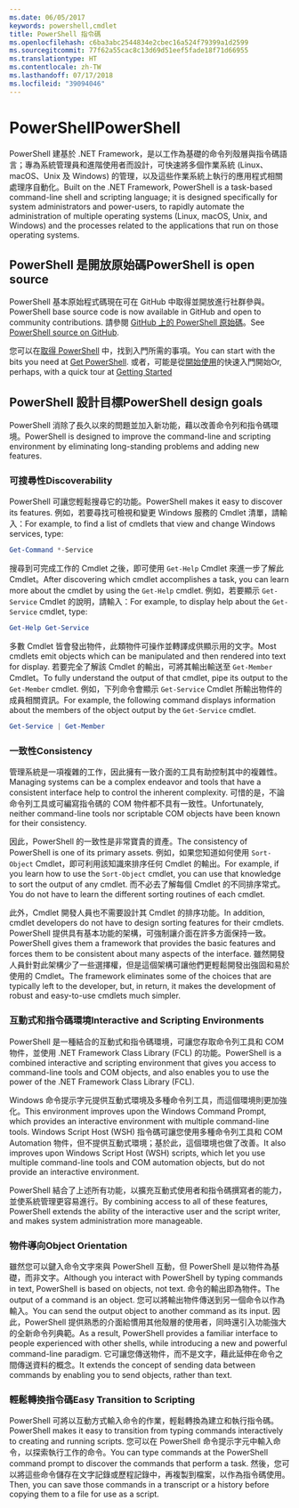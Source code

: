 ```yaml
---
ms.date: 06/05/2017
keywords: powershell,cmdlet
title: PowerShell 指令碼
ms.openlocfilehash: c6ba3abc2544834e2cbec16a524f79399a1d2599
ms.sourcegitcommit: 77f62a55cac8c13d69d51eef5fade18f71d66955
ms.translationtype: HT
ms.contentlocale: zh-TW
ms.lasthandoff: 07/17/2018
ms.locfileid: "39094046"
---
```

# <a name="powershell"></a><span data-ttu-id="7c496-103">PowerShell</span><span class="sxs-lookup"><span data-stu-id="7c496-103">PowerShell</span></span>

<span data-ttu-id="7c496-104">PowerShell 建基於 .NET Framework，是以工作為基礎的命令列殼層與指令碼語言；專為系統管理員和進階使用者而設計，可快速將多個作業系統 (Linux、macOS、Unix 及 Windows) 的管理，以及這些作業系統上執行的應用程式相關處理序自動化。</span><span class="sxs-lookup"><span data-stu-id="7c496-104">Built on the .NET Framework, PowerShell is a task-based command-line shell and scripting language; it is designed specifically for system administrators and power-users, to rapidly automate the administration of multiple operating systems (Linux, macOS, Unix, and Windows) and the processes related to the applications that run on those operating systems.</span></span>

## <a name="powershell-is-open-source"></a><span data-ttu-id="7c496-105">PowerShell 是開放原始碼</span><span class="sxs-lookup"><span data-stu-id="7c496-105">PowerShell is open source</span></span>

<span data-ttu-id="7c496-106">PowerShell 基本原始程式碼現在可在 GitHub 中取得並開放進行社群參與。</span><span class="sxs-lookup"><span data-stu-id="7c496-106">PowerShell base source code is now available in GitHub and open to community contributions.</span></span>
<span data-ttu-id="7c496-107">請參閱 [GitHub 上的 PowerShell 原始碼](https://github.com/powershell/powershell)。</span><span class="sxs-lookup"><span data-stu-id="7c496-107">See [PowerShell source on GitHub](https://github.com/powershell/powershell).</span></span>

<span data-ttu-id="7c496-108">您可以在[取得 PowerShell](https://github.com/PowerShell/PowerShell#get-powershell) 中，找到入門所需的事項。</span><span class="sxs-lookup"><span data-stu-id="7c496-108">You can start with the bits you need at [Get PowerShell](https://github.com/PowerShell/PowerShell#get-powershell).</span></span>
<span data-ttu-id="7c496-109">或者，可能是從[開始使用](https://github.com/PowerShell/PowerShell/blob/master/docs/learning-powershell)的快速入門開始</span><span class="sxs-lookup"><span data-stu-id="7c496-109">Or, perhaps, with a quick tour at [Getting Started](https://github.com/PowerShell/PowerShell/blob/master/docs/learning-powershell)</span></span>

## <a name="powershell-design-goals"></a><span data-ttu-id="7c496-110">PowerShell 設計目標</span><span class="sxs-lookup"><span data-stu-id="7c496-110">PowerShell design goals</span></span>
<span data-ttu-id="7c496-111">PowerShell 消除了長久以來的問題並加入新功能，藉以改善命令列和指令碼環境。</span><span class="sxs-lookup"><span data-stu-id="7c496-111">PowerShell is designed to improve the command-line and scripting environment by eliminating long-standing problems and adding new features.</span></span>

### <a name="discoverability"></a><span data-ttu-id="7c496-112">可搜尋性</span><span class="sxs-lookup"><span data-stu-id="7c496-112">Discoverability</span></span>
<span data-ttu-id="7c496-113">PowerShell 可讓您輕鬆搜尋它的功能。</span><span class="sxs-lookup"><span data-stu-id="7c496-113">PowerShell makes it easy to discover its features.</span></span> <span data-ttu-id="7c496-114">例如，若要尋找可檢視和變更 Windows 服務的 Cmdlet 清單，請輸入：</span><span class="sxs-lookup"><span data-stu-id="7c496-114">For example, to find a list of cmdlets that view and change Windows services, type:</span></span>

```powershell
Get-Command *-Service
```

<span data-ttu-id="7c496-115">搜尋到可完成工作的 Cmdlet 之後，即可使用 `Get-Help` Cmdlet 來進一步了解此 Cmdlet。</span><span class="sxs-lookup"><span data-stu-id="7c496-115">After discovering which cmdlet accomplishes a task, you can learn more about the cmdlet by using the `Get-Help` cmdlet.</span></span>
<span data-ttu-id="7c496-116">例如，若要顯示 `Get-Service` Cmdlet 的說明，請輸入：</span><span class="sxs-lookup"><span data-stu-id="7c496-116">For example, to display help about the `Get-Service` cmdlet, type:</span></span>

```powershell
Get-Help Get-Service
```
<span data-ttu-id="7c496-117">多數 Cmdlet 皆會發出物件，此類物件可操作並轉譯成供顯示用的文字。</span><span class="sxs-lookup"><span data-stu-id="7c496-117">Most cmdlets emit objects which can be manipulated and then rendered into text for display.</span></span>
<span data-ttu-id="7c496-118">若要完全了解該 Cmdlet 的輸出，可將其輸出輸送至 `Get-Member` Cmdlet。</span><span class="sxs-lookup"><span data-stu-id="7c496-118">To fully understand the output of that cmdlet, pipe its output to the `Get-Member` cmdlet.</span></span>
<span data-ttu-id="7c496-119">例如，下列命令會顯示 `Get-Service` Cmdlet 所輸出物件的成員相關資訊。</span><span class="sxs-lookup"><span data-stu-id="7c496-119">For example, the following command displays information about the members of the object output by the `Get-Service` cmdlet.</span></span>

```powershell
Get-Service | Get-Member
```

### <a name="consistency"></a><span data-ttu-id="7c496-120">一致性</span><span class="sxs-lookup"><span data-stu-id="7c496-120">Consistency</span></span>
<span data-ttu-id="7c496-121">管理系統是一項複雜的工作，因此擁有一致介面的工具有助控制其中的複雜性。</span><span class="sxs-lookup"><span data-stu-id="7c496-121">Managing systems can be a complex endeavor and tools that have a consistent interface help to control the inherent complexity.</span></span>
<span data-ttu-id="7c496-122">可惜的是，不論命令列工具或可編寫指令碼的 COM 物件都不具有一致性。</span><span class="sxs-lookup"><span data-stu-id="7c496-122">Unfortunately, neither command-line tools nor scriptable COM objects have been known for their consistency.</span></span>

<span data-ttu-id="7c496-123">因此，PowerShell 的一致性是非常寶貴的資產。</span><span class="sxs-lookup"><span data-stu-id="7c496-123">The consistency of PowerShell is one of its primary assets.</span></span>
<span data-ttu-id="7c496-124">例如，如果您知道如何使用 `Sort-Object` Cmdlet，即可利用該知識來排序任何 Cmdlet 的輸出。</span><span class="sxs-lookup"><span data-stu-id="7c496-124">For example, if you learn how to use the `Sort-Object` cmdlet, you can use that knowledge to sort the output of any cmdlet.</span></span>
<span data-ttu-id="7c496-125">而不必去了解每個 Cmdlet 的不同排序常式。</span><span class="sxs-lookup"><span data-stu-id="7c496-125">You do not have to learn the different sorting routines of each cmdlet.</span></span>

<span data-ttu-id="7c496-126">此外，Cmdlet 開發人員也不需要設計其 Cmdlet 的排序功能。</span><span class="sxs-lookup"><span data-stu-id="7c496-126">In addition, cmdlet developers do not have to design sorting features for their cmdlets.</span></span>
<span data-ttu-id="7c496-127">PowerShell 提供具有基本功能的架構，可強制讓介面在許多方面保持一致。</span><span class="sxs-lookup"><span data-stu-id="7c496-127">PowerShell gives them a framework that provides the basic features and forces them to be consistent about many aspects of the interface.</span></span>
<span data-ttu-id="7c496-128">雖然開發人員針對此架構少了一些選擇權，但是這個架構可讓他們更輕鬆開發出強固和易於使用的 Cmdlet。</span><span class="sxs-lookup"><span data-stu-id="7c496-128">The framework eliminates some of the choices that are typically left to the developer, but, in return, it makes the development of robust and easy-to-use cmdlets much simpler.</span></span>

### <a name="interactive-and-scripting-environments"></a><span data-ttu-id="7c496-129">互動式和指令碼環境</span><span class="sxs-lookup"><span data-stu-id="7c496-129">Interactive and Scripting Environments</span></span>
<span data-ttu-id="7c496-130">PowerShell 是一種結合的互動式和指令碼環境，可讓您存取命令列工具和 COM 物件，並使用 .NET Framework Class Library (FCL) 的功能。</span><span class="sxs-lookup"><span data-stu-id="7c496-130">PowerShell is a combined interactive and scripting environment that gives you access to command-line tools and COM objects, and also enables you to use the power of the .NET Framework Class Library (FCL).</span></span>

<span data-ttu-id="7c496-131">Windows 命令提示字元提供互動式環境及多種命令列工具，而這個環境則更加強化。</span><span class="sxs-lookup"><span data-stu-id="7c496-131">This environment improves upon the Windows Command Prompt, which provides an interactive environment with multiple command-line tools.</span></span>
<span data-ttu-id="7c496-132">Windows Script Host (WSH) 指令碼可讓您使用多種命令列工具和 COM Automation 物件，但不提供互動式環境；基於此，這個環境也做了改善。</span><span class="sxs-lookup"><span data-stu-id="7c496-132">It also improves upon Windows Script Host (WSH) scripts, which let you use multiple command-line tools and COM automation objects, but do not provide an interactive environment.</span></span>

<span data-ttu-id="7c496-133">PowerShell 結合了上述所有功能，以擴充互動式使用者和指令碼撰寫者的能力，並使系統管理更容易進行。</span><span class="sxs-lookup"><span data-stu-id="7c496-133">By combining access to all of these features, PowerShell extends the ability of the interactive user and the script writer, and makes system administration more manageable.</span></span>

### <a name="object-orientation"></a><span data-ttu-id="7c496-134">物件導向</span><span class="sxs-lookup"><span data-stu-id="7c496-134">Object Orientation</span></span>
<span data-ttu-id="7c496-135">雖然您可以鍵入命令文字來與 PowerShell 互動，但 PowerShell 是以物件為基礎，而非文字。</span><span class="sxs-lookup"><span data-stu-id="7c496-135">Although you interact with PowerShell by typing commands in text, PowerShell is based on objects, not text.</span></span>
<span data-ttu-id="7c496-136">命令的輸出即為物件。</span><span class="sxs-lookup"><span data-stu-id="7c496-136">The output of a command is an object.</span></span>
<span data-ttu-id="7c496-137">您可以將輸出物件傳送到另一個命令以作為輸入。</span><span class="sxs-lookup"><span data-stu-id="7c496-137">You can send the output object to another command as its input.</span></span>
<span data-ttu-id="7c496-138">因此，PowerShell 提供熟悉的介面給慣用其他殼層的使用者，同時還引入功能強大的全新命令列典範。</span><span class="sxs-lookup"><span data-stu-id="7c496-138">As a result, PowerShell provides a familiar interface to people experienced with other shells, while introducing a new and powerful command-line paradigm.</span></span>
<span data-ttu-id="7c496-139">它可讓您傳送物件，而不是文字，藉此延伸在命令之間傳送資料的概念。</span><span class="sxs-lookup"><span data-stu-id="7c496-139">It extends the concept of sending data between commands by enabling you to send objects, rather than text.</span></span>

### <a name="easy-transition-to-scripting"></a><span data-ttu-id="7c496-140">輕鬆轉換指令碼</span><span class="sxs-lookup"><span data-stu-id="7c496-140">Easy Transition to Scripting</span></span>
<span data-ttu-id="7c496-141">PowerShell 可將以互動方式輸入命令的作業，輕鬆轉換為建立和執行指令碼。</span><span class="sxs-lookup"><span data-stu-id="7c496-141">PowerShell makes it easy to transition from typing commands interactively to creating and running scripts.</span></span>
<span data-ttu-id="7c496-142">您可以在 PowerShell 命令提示字元中輸入命令，以探索執行工作的命令。</span><span class="sxs-lookup"><span data-stu-id="7c496-142">You can type commands at the PowerShell command prompt to discover the commands that perform a task.</span></span>
<span data-ttu-id="7c496-143">然後，您可以將這些命令儲存在文字記錄或歷程記錄中，再複製到檔案，以作為指令碼使用。</span><span class="sxs-lookup"><span data-stu-id="7c496-143">Then, you can save those commands in a transcript or a history before copying them to a file for use as a script.</span></span>
